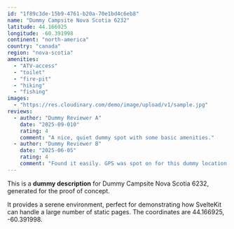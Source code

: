 ```yaml
---
id: "1f89c3de-15b9-4761-b20a-70e1bd4c6eb8"
name: "Dummy Campsite Nova Scotia 6232"
latitude: 44.166925
longitude: -60.391998
continent: "north-america"
country: "canada"
region: "nova-scotia"
amenities:
  - "ATV-access"
  - "toilet"
  - "fire-pit"
  - "hiking"
  - "fishing"
images:
  - "https://res.cloudinary.com/demo/image/upload/v1/sample.jpg"
reviews:
  - author: "Dummy Reviewer A"
    date: "2025-09-010"
    rating: 4
    comment: "A nice, quiet dummy spot with some basic amenities."
  - author: "Dummy Reviewer B"
    date: "2025-06-05"
    rating: 4
    comment: "Found it easily. GPS was spot on for this dummy location."
---
```


This is a **dummy description** for Dummy Campsite Nova Scotia 6232, generated for the proof of concept.

It provides a serene environment, perfect for demonstrating how SvelteKit can handle a large number of static pages. The coordinates are 44.166925, -60.391998.
